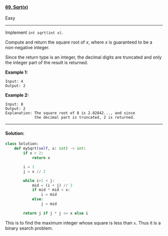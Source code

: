 #### [69. Sqrt(x)](https://leetcode.com/problems/sqrtx/)

Easy

---

Implement `int sqrt(int x)`.

Compute and return the square root of *x*, where *x* is guaranteed to be a non-negative integer.

Since the return type is an integer, the decimal digits are truncated and only the integer part of the result is returned.

**Example 1:**

```
Input: 4
Output: 2
```

**Example 2:**

```
Input: 8
Output: 2
Explanation: The square root of 8 is 2.82842..., and since 
             the decimal part is truncated, 2 is returned.
```

---

#### Solution:

```python
class Solution:
    def mySqrt(self, x: int) -> int:
        if x < 2:
            return x

        i = 1
        j = x // 2

        while i+1 < j:
            mid = (i + j) // 2
            if mid * mid < x:
                i = mid
            else:
                j = mid
        
        return j if j * j <= x else i
```

This is to find the maximum integer whose square is less than `x`. Thus it is a binary search problem.

